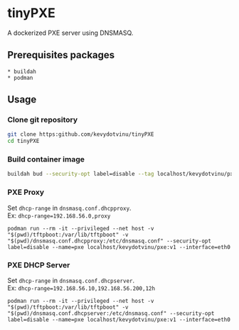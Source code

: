 # tinyPXE
A dockerized PXE server using DNSMASQ.

## Prerequisites packages
```
* buildah
* podman
```

## Usage
### Clone git repository
```bash
git clone https:github.com/kevydotvinu/tinyPXE
cd tinyPXE
```

### Build container image
```bash
buildah bud --security-opt label=disable --tag localhost/kevydotvinu/pxe:v1 .
```

### PXE Proxy
Set `dhcp-range` in `dnsmasq.conf.dhcpproxy`.  
Ex: `dhcp-range=192.168.56.0,proxy` 
```
podman run --rm -it --privileged --net host -v "$(pwd)/tftpboot:/var/lib/tftpboot" -v "$(pwd)/dnsmasq.conf.dhcpproxy:/etc/dnsmasq.conf" --security-opt label=disable --name=pxe localhost/kevydotvinu/pxe:v1 --interface=eth0
```

### PXE DHCP Server
Set `dhcp-range` in `dnsmasq.conf.dhcpserver`.  
Ex: `dhcp-range=192.168.56.10,192.168.56.200,12h`
```
podman run --rm -it --privileged --net host -v "$(pwd)/tftpboot:/var/lib/tftpboot" -v "$(pwd)/dnsmasq.conf.dhcpserver:/etc/dnsmasq.conf" --security-opt label=disable --name=pxe localhost/kevydotvinu/pxe:v1 --interface=eth0
```
